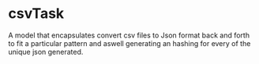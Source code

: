 # csvTask
A model that encapsulates convert csv files to Json format back and forth to fit a particular pattern and aswell generating an hashing for every of the unique json generated.

